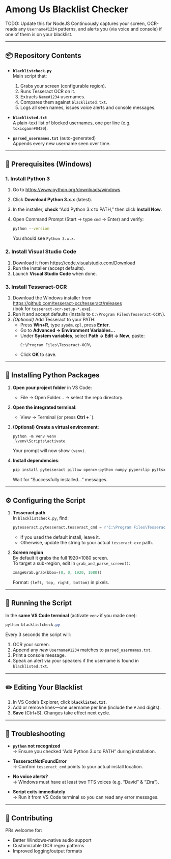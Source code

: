# Among Us Blacklist Checker
TODO: Update this for NodeJS
Continuously captures your screen, OCR-reads any `Username#1234` patterns, and alerts you (via voice and console) if one of them is on your blacklist.

---

## 📦 Repository Contents

- **`blacklistcheck.py`**  
  Main script that:  
  1. Grabs your screen (configurable region).  
  2. Runs Tesseract OCR on it.  
  3. Extracts `Name#1234` usernames.  
  4. Compares them against `blacklisted.txt`.  
  5. Logs all seen names, issues voice alerts and console messages.

- **`blacklisted.txt`**  
  A plain-text list of blocked usernames, one per line (e.g. `toxicgamr#0420`).

- **`parsed_usernames.txt`** (auto-generated)  
  Appends every new username seen over time.

---

## 🔧 Prerequisites (Windows)

### 1. Install Python 3

1. Go to https://www.python.org/downloads/windows  
2. Click **Download Python 3.x.x** (latest).  
3. In the installer, **check** “Add Python 3.x to PATH,” then click **Install Now**.  
4. Open Command Prompt (Start → type `cmd` → Enter) and verify:

    ```bat
    python --version
    ```

    You should see `Python 3.x.x`.

### 2. Install Visual Studio Code

1. Download it from https://code.visualstudio.com/Download  
2. Run the installer (accept defaults).  
3. Launch **Visual Studio Code** when done.

### 3. Install Tesseract-OCR

1. Download the Windows installer from  
   https://github.com/tesseract-ocr/tesseract/releases  
   (look for `tesseract-ocr-setup-*.exe`).  
2. Run it and accept defaults (installs to `C:\Program Files\Tesseract-OCR\`).  
3. *(Optional)* Add Tesseract to your PATH:  
   - Press **Win+R**, type `sysdm.cpl`, press **Enter**.  
   - Go to **Advanced → Environment Variables…**  
   - Under **System variables**, select **Path → Edit → New**, paste:  
     ```
     C:\Program Files\Tesseract-OCR\
     ```  
   - Click **OK** to save.

---

## 🐍 Installing Python Packages

1. **Open your project folder** in VS Code:  
   - File → Open Folder… → select the repo directory.

2. **Open the integrated terminal**:  
   - View → Terminal (or press **Ctrl + `**).

3. **(Optional) Create a virtual environment**:

    ```powershell
    python -m venv venv
    .\venv\Scripts\activate
    ```

    Your prompt will now show `(venv)`.

4. **Install dependencies**:

    ```powershell
    pip install pytesseract pillow opencv-python numpy pyperclip pyttsx3
    ```

    Wait for “Successfully installed…” messages.

---

## ⚙️ Configuring the Script

1. **Tesseract path**  
   In `blacklistcheck.py`, find:

    ```python
    pytesseract.pytesseract.tesseract_cmd = r'C:\Program Files\Tesseract-OCR\tesseract.exe'
    ```

   - If you used the default install, leave it.  
   - Otherwise, update the string to your actual `tesseract.exe` path.

2. **Screen region**  
   By default it grabs the full 1920×1080 screen.  
   To target a sub-region, edit in `grab_and_parse_screen()`:

    ```python
    ImageGrab.grab(bbox=(0, 0, 1920, 1080))
    ```

   Format: `(left, top, right, bottom)` in pixels.

---

## 🚀 Running the Script

In the **same VS Code terminal** (activate `venv` if you made one):

```powershell
python blacklistcheck.py
```

Every 3 seconds the script will:

1. OCR your screen.  
2. Append any _new_ `Username#1234` matches to `parsed_usernames.txt`.  
3. Print a console message.  
4. Speak an alert via your speakers if the username is found in `blacklisted.txt`.

---

## ✏️ Editing Your Blacklist

1. In VS Code’s Explorer, click **`blacklisted.txt`**.  
2. Add or remove lines—one username per line (include the `#` and digits).  
3. **Save** (Ctrl+S). Changes take effect next cycle.

---

## 🐛 Troubleshooting

- **`python` not recognized**  
  → Ensure you checked “Add Python 3.x to PATH” during installation.

- **TesseractNotFoundError**  
  → Confirm `tesseract_cmd` points to your actual install location.

- **No voice alerts?**  
  → Windows must have at least two TTS voices (e.g. “David” & “Zira”).

- **Script exits immediately**  
  → Run it from VS Code terminal so you can read any error messages.

---

## 🤝 Contributing

PRs welcome for:

- Better Windows-native audio support  
- Customizable OCR regex patterns  
- Improved logging/output formats
